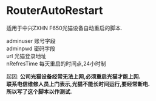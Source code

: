 # RouterAutoRestart
适用于中兴ZXHN F650光猫设备自动重启的脚本.

adminuser   账号字段     
adminpwd    密码字段     
url         光猫登录地址     
nRefresTime 每天重启的时间点,24小时制     

起因: 
__公司光猫设备经常无法上网,必须重启光猫才能上网.__    
__联系电信维修人员上门表示,光猫不能长时间运行,要经常断电.__    
__所以写了这个脚本以作测试.__    
